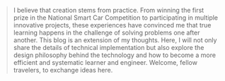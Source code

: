 > I believe that creation stems from practice. From winning the first prize in the National Smart Car Competition to participating in multiple innovative
projects, these experiences have convinced me that true learning happens in the challenge of solving problems one after another.
> This blog is an extension of my thoughts. Here, I will not only share the details of technical implementation but also explore the design philosophy
behind the technology and how to become a more efficient and systematic learner and engineer. Welcome, fellow travelers, to exchange ideas here.